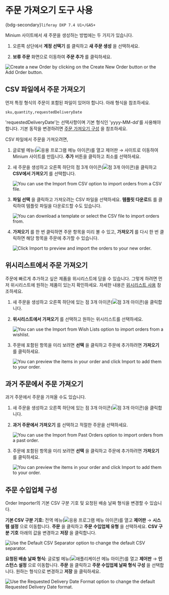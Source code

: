 # 주문 가져오기 도구 사용

{bdg-secondary}`liferay DXP 7.4 U1+/GA5+`

Minium 사이트에서 새 주문을 생성하는 방법에는 두 가지가 있습니다.

1. 오른쪽 상단에서 **계정 선택기** 를 클릭하고 **새 주문 생성** 을 선택하세요.

1. **보류 주문** 화면으로 이동하여 **주문 추가** 를 클릭하세요.

![Create a new Order by clicking on the Create New Order button or the Add Order button.](./using-order-importer/images/01.png)

## CSV 파일에서 주문 가져오기

먼저 특정 형식의 주문이 포함된 파일이 있어야 합니다. 아래 형식을 참조하세요.

`sku,quantity,requestedDeliveryDate`

'requestedDeliveryDate'는 선택사항이며 기본 형식인 'yyyy-MM-dd'를 사용해야 합니다. 기본 동작을 변경하려면 [주문 가져오기 구성](#order-importer-configuration) 을 참조하세요.

CSV 파일에서 주문을 가져오려면,

1. 글로벌 메뉴(![응용 프로그램 메뉴 아이콘](../../images/icon-applications-menu.png))를 열고 제어판 &rarr; 사이트로 이동하여 Minium 사이트를 만듭니다. **추가** 버튼을 클릭하고 최소를 선택하세요.

1. 새 주문을 생성하고 오른쪽 하단의 점 3개 아이콘(![점 3개 아이콘](../../images/icon-actions.png))을 클릭하고 **CSV에서 가져오기** 를 선택합니다.

   ![You can use the Import from CSV option to import orders from a CSV file.](./using-order-importer/images/02.png)

1. **파일 선택** 을 클릭하고 가져오려는 CSV 파일을 선택하세요. **템플릿 다운로드** 를 클릭하여 템플릿 파일을 다운로드할 수도 있습니다.

   ![You can download a template or select the CSV file to import orders from.](./using-order-importer/images/03.png)

1. **가져오기** 를 한 번 클릭하면 주문 항목을 미리 볼 수 있고, **가져오기** 를 다시 한 번 클릭하면 해당 항목을 주문에 추가할 수 있습니다.

   ![Click Import to preview and import the orders to your new order.](./using-order-importer/images/04.gif)

## 위시리스트에서 주문 가져오기

주문에 빠르게 추가하고 싶은 제품을 위시리스트에 담을 수 있습니다. 그렇게 하려면 먼저 위시리스트에 원하는 제품이 있는지 확인하세요. 자세한 내용은 [위시리스트 사용](../../creating-store-content/using-wish-lists.md) 참조하세요.

1. 새 주문을 생성하고 오른쪽 하단에 있는 점 3개 아이콘(![점 3개 아이콘](../../images/icon-actions.png))을 클릭합니다.

1. **위시리스트에서 가져오기** 를 선택하고 원하는 위시리스트를 선택하세요.

   ![You can use the Import from Wish Lists option to import orders from a wishlist.](./using-order-importer/images/05.png)

1. 주문에 포함된 항목을 미리 보려면 **선택** 을 클릭하고 주문에 추가하려면 **가져오기** 를 클릭하세요.

   ![You can preview the items in your order and click Import to add them to your order.](./using-order-importer/images/07.gif)

## 과거 주문에서 주문 가져오기

과거 주문에서 주문을 가져올 수도 있습니다.

1. 새 주문을 생성하고 오른쪽 하단에 있는 점 3개 아이콘(![점 3개 아이콘](../../images/icon-actions.png))을 클릭합니다.

1. **과거 주문에서 가져오기** 를 선택하고 적절한 주문을 선택하세요.

   ![You can use the Import from Past Orders option to import orders from a past order.](./using-order-importer/images/06.png)

1. 주문에 포함된 항목을 미리 보려면 **선택** 을 클릭하고 주문에 추가하려면 **가져오기** 를 클릭하세요.

   ![You can preview the items in your order and click Import to add them to your order.](./using-order-importer/images/08.gif)

## 주문 수입업체 구성

Order Importer의 기본 CSV 구분 기호 및 요청된 배송 날짜 형식을 변경할 수 있습니다.

**기본 CSV 구분 기호:** 전역 메뉴(![응용 프로그램 메뉴 아이콘](../../images/icon-applications-menu.png))를 열고 **제어판** &rarr; **시스템 설정** 으로 이동합니다. **주문** 을 클릭하고 **주문 수입업체 유형** 을 선택하세요. **CSV 구분 기호** 아래의 값을 변경하고 **저장** 을 클릭합니다.

![Use the Default CSV Separator option to change the default CSV separator.](./using-order-importer/images/09.png)

**요청된 배송 날짜 형식:** 글로벌 메뉴(![애플리케이션 메뉴 아이콘](../../images/icon-applications-menu.png))를 열고 **제어판** &rarr; **인스턴스 설정** 으로 이동합니다. **주문** 을 클릭하고 **주문 수입업체 날짜 형식 구성** 을 선택합니다. 원하는 형식으로 변경하고 **저장** 을 클릭하세요.

![Use the Requested Delivery Date Format option to change the default Requested Delivery Date format.](./using-order-importer/images/10.png)
